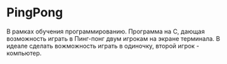 # PingPong
В рамках обучения программированию. Программа на C, дающая возможность играть в Пинг-понг двум игрокам на экране терминала. В идеале сделать вожможность играть в одиночку, второй игрок - компьютер.
